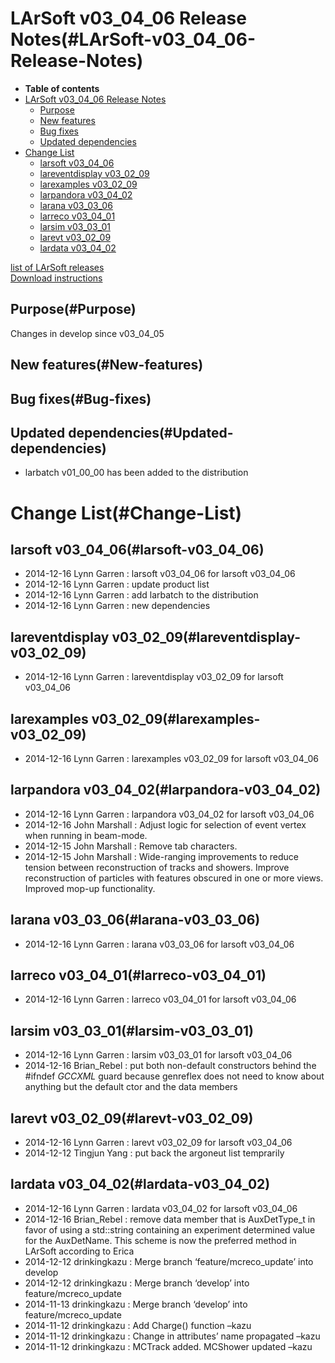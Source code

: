 LArSoft v03\_04\_06 Release Notes(#LArSoft-v03_04_06-Release-Notes)
======================================================================

-   **Table of contents**
-   [LArSoft v03\_04\_06 Release Notes](#LArSoft-v03_04_06-Release-Notes)
    -   [Purpose](#Purpose)
    -   [New features](#New-features)
    -   [Bug fixes](#Bug-fixes)
    -   [Updated dependencies](#Updated-dependencies)
-   [Change List](#Change-List)
    -   [larsoft v03\_04\_06](#larsoft-v03_04_06)
    -   [lareventdisplay v03\_02\_09](#lareventdisplay-v03_02_09)
    -   [larexamples v03\_02\_09](#larexamples-v03_02_09)
    -   [larpandora v03\_04\_02](#larpandora-v03_04_02)
    -   [larana v03\_03\_06](#larana-v03_03_06)
    -   [larreco v03\_04\_01](#larreco-v03_04_01)
    -   [larsim v03\_03\_01](#larsim-v03_03_01)
    -   [larevt v03\_02\_09](#larevt-v03_02_09)
    -   [lardata v03\_04\_02](#lardata-v03_04_02)

[list of LArSoft releases](LArSoft_release_list)\
[Download instructions](http://scisoft.fnal.gov/scisoft/bundles/larsoft/v03_04_06/larsoft-v03_04_06.html)

Purpose(#Purpose)
--------------------

Changes in develop since v03\_04\_05

New features(#New-features)
------------------------------

Bug fixes(#Bug-fixes)
------------------------

Updated dependencies(#Updated-dependencies)
----------------------------------------------

-   larbatch v01\_00\_00 has been added to the distribution

Change List(#Change-List)
============================

larsoft v03\_04\_06(#larsoft-v03_04_06)
------------------------------------------

-   2014-12-16 Lynn Garren : larsoft v03\_04\_06 for larsoft v03\_04\_06
-   2014-12-16 Lynn Garren : update product list
-   2014-12-16 Lynn Garren : add larbatch to the distribution
-   2014-12-16 Lynn Garren : new dependencies

lareventdisplay v03\_02\_09(#lareventdisplay-v03_02_09)
----------------------------------------------------------

-   2014-12-16 Lynn Garren : lareventdisplay v03\_02\_09 for larsoft v03\_04\_06

larexamples v03\_02\_09(#larexamples-v03_02_09)
--------------------------------------------------

-   2014-12-16 Lynn Garren : larexamples v03\_02\_09 for larsoft v03\_04\_06

larpandora v03\_04\_02(#larpandora-v03_04_02)
------------------------------------------------

-   2014-12-16 Lynn Garren : larpandora v03\_04\_02 for larsoft v03\_04\_06
-   2014-12-16 John Marshall : Adjust logic for selection of event vertex when running in beam-mode.
-   2014-12-15 John Marshall : Remove tab characters.
-   2014-12-15 John Marshall : Wide-ranging improvements to reduce tension between reconstruction of tracks and showers. Improve reconstruction of particles with features obscured in one or more views. Improved mop-up functionality.

larana v03\_03\_06(#larana-v03_03_06)
----------------------------------------

-   2014-12-16 Lynn Garren : larana v03\_03\_06 for larsoft v03\_04\_06

larreco v03\_04\_01(#larreco-v03_04_01)
------------------------------------------

-   2014-12-16 Lynn Garren : larreco v03\_04\_01 for larsoft v03\_04\_06

larsim v03\_03\_01(#larsim-v03_03_01)
----------------------------------------

-   2014-12-16 Lynn Garren : larsim v03\_03\_01 for larsoft v03\_04\_06
-   2014-12-16 Brian\_Rebel : put both non-default constructors behind the \#ifndef *GCCXML* guard because genreflex does not need to know about anything but the default ctor and the data members

larevt v03\_02\_09(#larevt-v03_02_09)
----------------------------------------

-   2014-12-16 Lynn Garren : larevt v03\_02\_09 for larsoft v03\_04\_06
-   2014-12-12 Tingjun Yang : put back the argoneut list temprarily

lardata v03\_04\_02(#lardata-v03_04_02)
------------------------------------------

-   2014-12-16 Lynn Garren : lardata v03\_04\_02 for larsoft v03\_04\_06
-   2014-12-16 Brian\_Rebel : remove data member that is AuxDetType\_t in favor of using a std::string containing an experiment determined value for the AuxDetName. This scheme is now the preferred method in LArSoft according to Erica
-   2014-12-12 drinkingkazu : Merge branch ‘feature/mcreco\_update’ into develop
-   2014-12-12 drinkingkazu : Merge branch ‘develop’ into feature/mcreco\_update
-   2014-11-13 drinkingkazu : Merge branch ‘develop’ into feature/mcreco\_update
-   2014-11-12 drinkingkazu : Add Charge() function –kazu
-   2014-11-12 drinkingkazu : Change in attributes’ name propagated –kazu
-   2014-11-12 drinkingkazu : MCTrack added. MCShower updated –kazu
